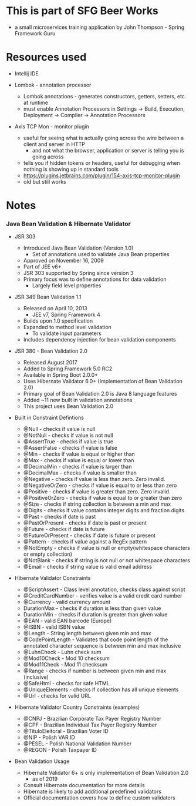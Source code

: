 # This is part of SFG Beer Works 
- a small microservices training application by John Thompson - Spring Framework Guru

# Resources used
- Intellij IDE
- Lombok - annotation processor
    - Lombok annotations - generates constructors, getters, setters, etc. at runtime
    - must enable Annotation Processors in Settings -> Build, Execution, Deployment -> Compiler -> Annotation Processors
    
- Axis TCP Mon - monitor plugin
    - useful for seeing what is actually going across the wire between a client and server in HTTP 
        - and not what the browser, application or server is telling you is going across
    - tells you if hidden tokens or headers, useful for debugging when nothing is showing up in standard tools
    - https://plugins.jetbrains.com/plugin/154-axis-tcp-monitor-plugin
    - old but still works
    
# Notes

### Java Bean Validation & Hibernate Validator

- JSR 303
    - Introduced Java Bean Validation (Version 1.0)
        - Set of annotations used to validate Java Bean properties
    - Approved on November 16, 2009
    - Part of JEE v6+
    - JSR 303 supported by Spring since version 3
    - Primary focus was to define annotations for data validation
        - Largely field level properties
        
- JSR 349 Bean Validation 1.1
    - Released on April 10, 2013
        - JEE v7, Spring Framework 4
    - Builds upon 1.0 specification
    - Expanded to method level validation
        - To validate input parameters
    - Includes dependency injection for bean validation components
    
- JSR 380 - Bean Validation 2.0
    - Released August 2017
    - Added to Spring Framework 5.0 RC2
    - Available in Spring Boot 2.0.0+
    - Uses Hibernate Validator 6.0+ (Implementation of Bean Validation 2.0)
    - Primary goal of Bean Validation 2.0 is Java 8 language features
    - Added ~11 new built in validation annotations
    - This project uses Bean Validation 2.0
    
- Built in Constraint Defintions

    - @Null - checks if value is null
    - @NotNull - checks if value is not null
    - @AssertTrue - checks if value is true
    - @AssertFalse - checks if value is false
    - @Min - checks if value is equal or higher than
    - @Max - checks if value is equal or lower than
    - @DecimalMin - checks if value is larger than
    - @DecimalMax - checks if value is smaller than
    - @Negative - checks if value is less than zero. Zero invalid.
    - @NegativeOrZero - checks if value is equal to or less than zero
    - @Positive - checks if value is greater than zero. Zero invalid.
    - @PositiveOrZero - checks if value is equal to or greater than zero
    - @Size - checks if string collection is between a min and max
    - @Digits - checks if value contains integer digits and fraction digits
    - @Past - checks if date is past
    - @PastOrPresent - checks if date is past or present
    - @Future - checks if date is future
    - @FutureOrPresent - checks if date is future or present
    - @Pattern - checks if value against a RegEx pattern
    - @NotEmpty - checks if value is null or empty(whitespace characters or empty collection)
    - @NotBlank - checks if string is not null or not whitespace characters
    - @Email - checks if string value is valid email address
    
- Hibernate Validator Constraints

    - @ScriptAssert - Class level annotation, checks class against script
    - @CreditCardNumber - verifies value is a valid credit card number
    - @Currency - valid currency amount
    - DurationMax - checks if duration is less than given value
    - DurationMin - checks if duration is greater than given value
    - @EAN - valid EAN barcode (Europe)
    - @ISBN - valid ISBN value
    - @Length - String length between given min and max
    - @CodePointLength - Validates that code point length of the annotated character sequence is between min and max inclusive
    - @LuhnCheck - Luhn check sum
    - @Mod10Check - Mod 10 checksum
    - @Mod11Check - Mod 11 checksum
    - @Range - checks if number is between given min and max (inclusive)
    - @SafeHtml - checks for safe HTML
    - @UniqueElements - checks if collection has all unique elements
    - @Url - checks for valid URL
    
- Hibernate Validator Country Constraints (examples)

    - @CNPJ - Brazilian Corporate Tax Payer Registry Number
    - @CPF - Brazilian Individual Tax Payer Registry Number
    - @TituloEleitoral - Brazilian Voter ID
    - @NIP - Polish VAR ID
    - @PESEL - Polish National Validation Number
    - @REGON - Polish Taxpayer ID
    
- Bean Validation Usage
    - Hibernate Validator 6+ is only implementation of Bean Validation 2.0
        - as of 2019
    - Consult Hibernate documentation for more details
    - Hibernate is likely to add additional predefined validators
    - Official documentation covers how to define custom validators
